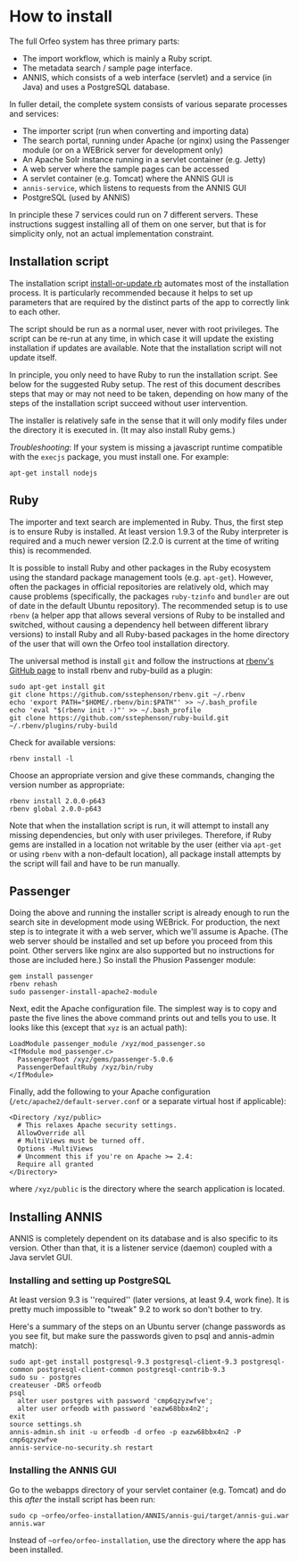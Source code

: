 # How to install

The full Orfeo system has three primary parts:

 * The import workflow, which is mainly a Ruby script.
 * The metadata search / sample page interface.
 * ANNIS, which consists of a web interface (servlet) and a service (in Java) and uses a PostgreSQL database.

In fuller detail, the complete system consists of various separate processes and services:

 * The importer script (run when converting and importing data)
 * The search portal, running under Apache (or nginx) using the Passenger module (or on a WEBrick server for development only)
 * An Apache Solr instance running in a servlet container (e.g. Jetty)
 * A web server where the sample pages can be accessed
 * A servlet container (e.g. Tomcat) where the ANNIS GUI is
 * `annis-service`, which listens to requests from the ANNIS GUI
 * PostgreSQL (used by ANNIS)

In principle these 7 services could run on 7 different servers. These instructions suggest installing all of them on one server, but that is for simplicity only, not an actual implementation constraint.


## Installation script

The installation script [install-or-update.rb](install-or-update.rb) automates most of the installation process. It is particularly recommended because it helps to set up parameters that are required by the distinct parts of the app to correctly link to each other.

The script should be run as a normal user, never with root privileges. The script can be re-run at any time, in which case it will update the existing installation if updates are available. Note that the installation script will not update itself.

In principle, you only need to have Ruby to run the installation script. See below for the suggested Ruby setup. The rest of this document describes steps that may or may not need to be taken, depending on how many of the steps of the installation script succeed without user intervention.

The installer is relatively safe in the sense that it will only modify files under the directory it is executed in. (It may also install Ruby gems.)

*Troubleshooting*: If your system is missing a javascript runtime compatible with the `execjs` package, you must install one. For example:

```
apt-get install nodejs
```


## Ruby

The importer and text search are implemented in Ruby. Thus, the first step is to ensure Ruby is installed. At least version 1.9.3 of the Ruby interpreter is required and a much newer version (2.2.0 is current at the time of writing this) is recommended.

It is possible to install Ruby and other packages in the Ruby ecosystem using the standard package management tools (e.g. `apt-get`). However, often the packages in official repositories are relatively old, which may cause problems (specifically, the packages `ruby-tzinfo` and `bundler` are out of date in the default Ubuntu repository). The recommended setup is to use `rbenv` (a helper app that allows several versions of Ruby to be installed and switched, without causing a dependency hell between different library versions) to install Ruby and all Ruby-based packages in the home directory of the user that will own the Orfeo tool installation directory.

The universal method is install `git` and follow the instructions at [rbenv's GitHub page](https://github.com/sstephenson/rbenv#basic-github-checkout) to install rbenv and ruby-build as a plugin:

```
sudo apt-get install git
git clone https://github.com/sstephenson/rbenv.git ~/.rbenv
echo 'export PATH="$HOME/.rbenv/bin:$PATH"' >> ~/.bash_profile
echo 'eval "$(rbenv init -)"' >> ~/.bash_profile
git clone https://github.com/sstephenson/ruby-build.git ~/.rbenv/plugins/ruby-build
```

Check for available versions:

```
rbenv install -l
```

Choose an appropriate version and give these commands, changing the version number as appropriate:

```
rbenv install 2.0.0-p643
rbenv global 2.0.0-p643
```

Note that when the installation script is run, it will attempt to install any missing dependencies, but only with user privileges. Therefore, if Ruby gems are installed in a location not writable by the user (either via `apt-get` or using `rbenv` with a non-default location), all package install attempts by the script will fail and have to be run manually.


## Passenger

Doing the above and running the installer script is already enough to run the search site in development mode using WEBrick. For production, the next step is to integrate it with a web server, which we'll assume is Apache. (The web server should be installed and set up before you proceed from this point. Other servers like nginx are also supported but no instructions for those are included here.) So install the Phusion Passenger module:

```
gem install passenger
rbenv rehash
sudo passenger-install-apache2-module
```

Next, edit the Apache configuration file. The simplest way is to copy and paste the five lines the above command prints out and tells you to use. It looks like this (except that `xyz` is an actual path):

```
LoadModule passenger_module /xyz/mod_passenger.so
<IfModule mod_passenger.c>
  PassengerRoot /xyz/gems/passenger-5.0.6
  PassengerDefaultRuby /xyz/bin/ruby
</IfModule>
```

Finally, add the following to your Apache configuration (`/etc/apache2/default-server.conf` or a separate virtual host if applicable):

```
<Directory /xyz/public>
  # This relaxes Apache security settings.
  AllowOverride all
  # MultiViews must be turned off.
  Options -MultiViews
  # Uncomment this if you're on Apache >= 2.4:
  Require all granted
</Directory>
```

where `/xyz/public` is the directory where the search application is located.


## Installing ANNIS

ANNIS is completely dependent on its database and is also specific to its version. Other than that, it is a listener service (daemon) coupled with a Java servlet GUI.

### Installing and setting up PostgreSQL

At least version 9.3 is ''required'' (later versions, at least 9.4, work fine). It is pretty much impossible to "tweak" 9.2 to work so don't bother to try.

Here's a summary of the steps on an Ubuntu server (change passwords as you see fit, but make sure the passwords given to psql and annis-admin match):

```
sudo apt-get install postgresql-9.3 postgresql-client-9.3 postgresql-common postgresql-client-common postgresql-contrib-9.3
sudo su - postgres
createuser -DRS orfeodb
psql
  alter user postgres with password 'cmp6qzyzwfve';
  alter user orfeodb with password 'eazw68bbx4n2';
exit
source settings.sh
annis-admin.sh init -u orfeodb -d orfeo -p eazw68bbx4n2 -P cmp6qzyzwfve
annis-service-no-security.sh restart
```

### Installing the ANNIS GUI

Go to the webapps directory of your servlet container (e.g. Tomcat) and do this *after* the install script has been run:

```
sudo cp ~orfeo/orfeo-installation/ANNIS/annis-gui/target/annis-gui.war annis.war
```

Instead of `~orfeo/orfeo-installation`, use the directory where the app has been installed.
